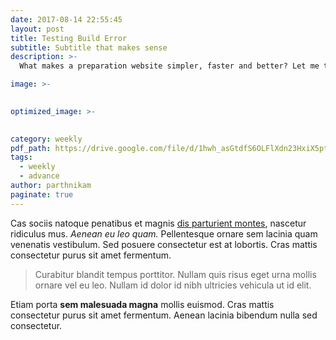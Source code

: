 ```yaml
---
date: 2017-08-14 22:55:45
layout: post
title: Testing Build Error
subtitle: Subtitle that makes sense
description: >-
  What makes a preparation website simpler, faster and better? Let me tell you ... 

image: >-
    

optimized_image: >-
    

category: weekly 
pdf_path: https://drive.google.com/file/d/1hwh_asGtdfS6OLFlXdn23HxiX5pt9p2V/preview?usp=drive_link
tags:
  - weekly
  - advance
author: parthnikam
paginate: true
---
```


Cas sociis natoque penatibus et magnis <a href="#">dis parturient montes</a>, nascetur ridiculus mus. *Aenean eu leo quam.* Pellentesque ornare sem lacinia quam venenatis vestibulum. Sed posuere consectetur est at lobortis. Cras mattis consectetur purus sit amet fermentum.

> Curabitur blandit tempus porttitor. Nullam quis risus eget urna mollis ornare vel eu leo. Nullam id dolor id nibh ultricies vehicula ut id elit.

Etiam porta **sem malesuada magna** mollis euismod. Cras mattis consectetur purus sit amet fermentum. Aenean lacinia bibendum nulla sed consectetur.

